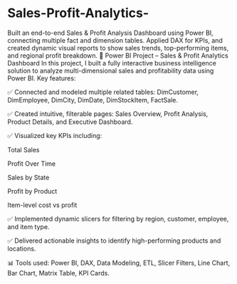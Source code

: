 # Sales-Profit-Analytics-
Built an end-to-end Sales &amp; Profit Analysis Dashboard using Power BI, connecting multiple fact and dimension tables. Applied DAX for KPIs, and created dynamic visual reports to show sales trends, top-performing items, and regional profit breakdown.
💼 Power BI Project – Sales & Profit Analytics Dashboard
In this project, I built a fully interactive business intelligence solution to analyze multi-dimensional sales and profitability data using Power BI.
Key features:

✅ Connected and modeled multiple related tables: DimCustomer, DimEmployee, DimCity, DimDate, DimStockItem, FactSale.

✅ Created intuitive, filterable pages: Sales Overview, Profit Analysis, Product Details, and Executive Dashboard.

✅ Visualized key KPIs including:

Total Sales

Profit Over Time

Sales by State

Profit by Product

Item-level cost vs profit

✅ Implemented dynamic slicers for filtering by region, customer, employee, and item type.

✅ Delivered actionable insights to identify high-performing products and locations.

📊 Tools used:
Power BI, DAX, Data Modeling, ETL, Slicer Filters, Line Chart, Bar Chart, Matrix Table, KPI Cards.
